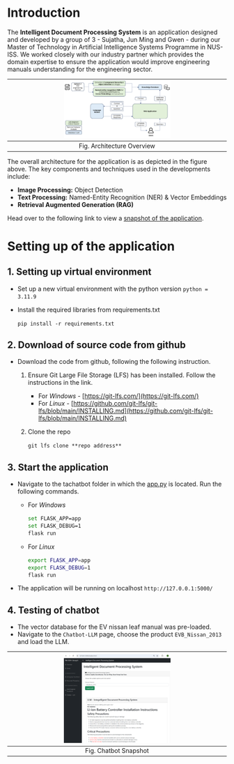 # Introduction
The **Intelligent Document Processing System** is an application designed and developed by a group of 3 - Sujatha, Jun Ming and Gwen - during our Master of Technology in Artificial Intelligence Systems Programme in NUS-ISS. We worked closely with our industry partner which provides the domain expertise to ensure the application would improve engineering manuals understanding for the engineering sector.

| <img src="image/Overview.png" alt="Overall System Process Flow" style="width: 50%;">|
|:-----------------------------------:|
| Fig. Architecture Overview |

The overall architecture for the application is as depicted in the figure above. The key components and techniques used in the developments include:
- **Image Processing:** Object Detection
- **Text Processing:** Named-Entity Recognition (NER) & Vector Embeddings
- **Retrieval Augmented Generation (RAG)**

Head over to the following link to view a [snapshot of the application](https://sujatha-sureshkmr.github.io/tech-analytics/nus-capstone/mechchatbotmanual.html).

# Setting up of the application


## 1. Setting up virtual environment

- Set up a new virtual environment with the python version `python = 3.11.9`
- Install the required libraries from requirements.txt
    
    `pip install -r requirements.txt`
    

## 2. Download of source code from github

- Download the code from github, following the following instruction.
    1. Ensure Git Large File Storage (LFS) has been installed. Follow the instructions in the link.
        - For *Windows* - [https://git-lfs.com/](https://git-lfs.com/)
        - For *Linux* - [https://github.com/git-lfs/git-lfs/blob/main/INSTALLING.md](https://github.com/git-lfs/git-lfs/blob/main/INSTALLING.md)
    2. Clone the repo
        
        `git lfs clone **repo address**`
        

## 3. Start the application

- Navigate to the tachatbot folder in which the [app.py](http://app.py) is located. Run the following commands.
    - For *Windows*
        
        ```bash
        set FLASK_APP=app
        set FLASK_DEBUG=1
        flask run
        ```
        
    - For *Linux*
        
        ```bash
        export FLASK_APP=app
        export FLASK_DEBUG=1
        flask run
        ```
        
- The application will be running on localhost `http://127.0.0.1:5000/`

## 4. Testing of chatbot

- The vector database for the EV nissan leaf manual was pre-loaded.
- Navigate to the `Chatbot-LLM` page, choose the product `EVB_Nissan_2013` and load the LLM.

|<img src="image/UI.png" alt="Overall System Process Flow" style="width: 50%;">|
|:-----------------------------------:|
| Fig. Chatbot Snapshot |
